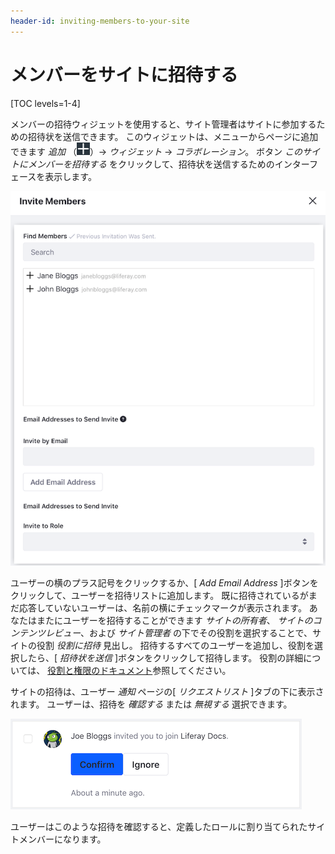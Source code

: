 ```yaml
---
header-id: inviting-members-to-your-site
---
```


# メンバーをサイトに招待する

[TOC levels=1-4]

メンバーの招待ウィジェットを使用すると、サイト管理者はサイトに参加するための招待状を送信できます。 このウィジェットは、メニューからページに追加できます *追加* （![Add](../../../images/icon-add-app.png)）→ *ウィジェット* → *コラボレーション*。 ボタン *このサイトにメンバーを招待する* をクリックして、招待状を送信するためのインターフェースを表示します。

![図1：ユーザーの名前の横にある追加記号をクリックして、ユーザーを招待できます。](../../../images/invite-members-dialog.png)

ユーザーの横のプラス記号をクリックするか、[ *Add Email Address* ]ボタンをクリックして、ユーザーを招待リストに追加します。 既に招待されているがまだ応答していないユーザーは、名前の横にチェックマークが表示されます。 あなたはまたにユーザーを招待することができます *サイトの所有者*、 *サイトのコンテンツレビュー*、および *サイト管理者* の下でその役割を選択することで、サイトの役割 *役割に招待* 見出し。 招待するすべてのユーザーを追加し、役割を選択したら、[ *招待状を送信* ]ボタンをクリックして招待します。 役割の詳細については、 [役割と権限のドキュメント](/docs/7-1/user/-/knowledge_base/u/roles-and-permissions)参照してください。

サイトの招待は、ユーザー *通知* ページの[ *リクエストリスト* ]タブの下に表示されます。 ユーザーは、招待を *確認する* または *無視する* 選択できます。

![図2：招待を確認または無視できます。](../../../images/invite-members-confirm.png)

ユーザーはこのような招待を確認すると、定義したロールに割り当てられたサイトメンバーになります。
